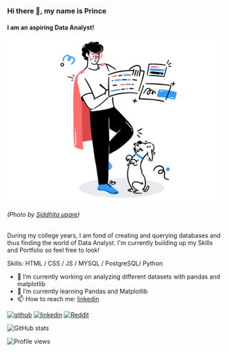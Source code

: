 ### Hi there 👋, my name is Prince
#### I am an aspiring Data Analyst!
![I am an aspiring Data Analyst!](https://github.com/PrynsTag/PrynsTag/blob/master/banner_illustration.png)
###### (Photo by [Siddhita upare](https://dribbble.com/shots/7250175-Manage-your-own-task))
During my college years, I am fond of creating and querying databases and thus finding the world of Data Analyst. I'm currently building up my Skills and Portfolio so feel free to look!

Skills: HTML / CSS / JS / MYSQL / PostgreSQL/ Python 

- 🔭 I’m currently working on analyzing different datasets with pandas and matplotlib 
- 🌱 I’m currently learning Pandas and Matplotlib 
- 📫 How to reach me: [linkedin](https://www.linkedin.com/in/princevelasco/) 


[<img src='https://cdn.jsdelivr.net/npm/simple-icons@3.0.1/icons/github.svg' alt='github' height='40'>](https://github.com/PrynsTag)  [<img src='https://cdn.jsdelivr.net/npm/simple-icons@3.0.1/icons/linkedin.svg' alt='linkedin' height='40'>](https://www.linkedin.com/in/https://www.linkedin.com/in/prynstag//)  [<img src='https://cdn.jsdelivr.net/npm/simple-icons@3.0.1/icons/reddit.svg' alt='Reddit' height='40'>](https://www.reddit.com/user/https://www.reddit.com/user/Prynslion)  

![GitHub stats](https://github-readme-stats.vercel.app/api?username=PrynsTag&show_icons=true)  

![Profile views](https://gpvc.arturio.dev/PrynsTag)  
